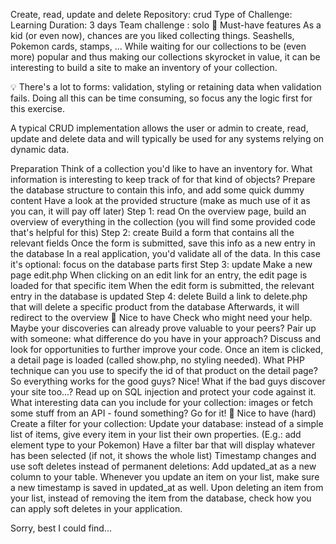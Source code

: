 Create, read, update and delete
Repository: crud
Type of Challenge: Learning
Duration: 3 days
Team challenge : solo
🌱 Must-have features
As a kid (or even now), chances are you liked collecting things. Seashells, Pokemon cards, stamps, ... While waiting for our collections to be (even more) popular and thus making our collections skyrocket in value, it can be interesting to build a site to make an inventory of your collection.

💡 There's a lot to forms: validation, styling or retaining data when validation fails. Doing all this can be time consuming, so focus any the logic first for this exercise.

A typical CRUD implementation allows the user or admin to create, read, update and delete data and will typically be used for any systems relying on dynamic data.

Preparation
Think of a collection you'd like to have an inventory for.
What information is interesting to keep track of for that kind of objects?
Prepare the database structure to contain this info, and add some quick dummy content
Have a look at the provided structure (make as much use of it as you can, it will pay off later)
Step 1: read
On the overview page, build an overview of everything in the collection (you will find some provided code that's helpful for this)
Step 2: create
Build a form that contains all the relevant fields
Once the form is submitted, save this info as a new entry in the database
In a real application, you'd validate all of the data. In this case it's optional: focus on the database parts first
Step 3: update
Make a new page edit.php
When clicking on an edit link for an entry, the edit page is loaded for that specific item
When the edit form is submitted, the relevant entry in the database is updated
Step 4: delete
Build a link to delete.php that will delete a specific product from the database
Afterwards, it will redirect to the overview
🌼 Nice to have
Check who might need your help. Maybe your discoveries can already prove valuable to your peers?
Pair up with someone: what difference do you have in your approach? Discuss and look for opportunities to further improve your code.
Once an item is clicked, a detail page is loaded (called show.php, no styling needed). What PHP technique can you use to specify the id of that product on the detail page?
So everything works for the good guys? Nice! What if the bad guys discover your site too...? Read up on SQL injection and protect your code against it.
What interesting data can you include for your collection: images or fetch some stuff from an API - found something? Go for it!
🌳 Nice to have (hard)
Create a filter for your collection:
Update your database: instead of a simple list of items, give every item in your list their own properties. (E.g.: add element type to your Pokemon)
Have a filter bar that will display whatever has been selected (if not, it shows the whole list)
Timestamp changes and use soft deletes instead of permanent deletions:
Add updated_at as a new column to your table.
Whenever you update an item on your list, make sure a new timestamp is saved in updated_at as well.
Upon deleting an item from your list, instead of removing the item from the database, check how you can apply soft deletes in your application.

Sorry, best I could find...
